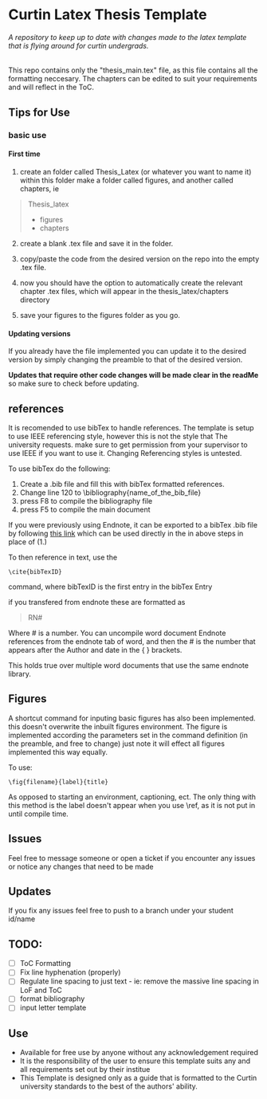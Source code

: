 # Curtin Latex Thesis Template
###### A repository to keep up to date with changes made to the latex template that is flying around for curtin undergrads.

This repo contains only the "thesis_main.tex" file, as this file contains all the formatting neccesary. The chapters can be edited to suit your requirements and will reflect in the ToC. 

 ## Tips for Use
 ### basic use
 #### First time
 1. create an folder called Thesis_Latex (or whatever you want to name it)
 within this folder make a folder called figures, and another called chapters, ie
 > Thesis_latex
 >  - figures
 >  - chapters
 
 2. create a blank .tex file and save it in the folder.
 
 3. copy/paste the code from the desired version on the repo into the empty .tex file.
 
 4. now you should have the option to automatically create the relevant chapter .tex files, which will appear in the thesis_latex/chapters directory
 
 5. save your figures to the figures folder as you go. 
 
#### Updating versions
If you already have the file implemented you can update it to the desired version by simply changing the preamble to that of the desired version.

**Updates that require other code changes will be made clear in the readMe** so make sure to check before updating.

## references
It is recomended to use bibTex to handle references. The template is setup to use IEEE referencing style, however this is not the style that The university requests. make sure to get 
permission from your supervisor to use IEEE if you want to use it. Changing Referencing styles is untested.

To use bibTex do the following:
1. Create a .bib file and fill this with bibTex formatted references.
2. Change line 120 to \bibliography{name_of_the_bib_file}
3. press F8 to compile the bibliography file
4. press F5 to compile the main document

If you were previously using Endnote, it can be exported to a bibTex .bib file by following [this link](https://www.rhizobia.co.nz/latex/convert)
which can be used directly in the in above steps in place of (1.)

To then reference in text, use the 
```
\cite{bibTexID}
```
command, where bibTexID is the first entry in the bibTex Entry

if you transfered from endnote these are formatted as 
>RN#

Where # is a number. You can uncompile word document Endnote references from the endnote tab of word, and then the # is the number that appears after the Author and date in the { } brackets.

This holds true over multiple word documents that use the same endnote library.

## Figures
A shortcut command for inputing basic figures has also been implemented. this doesn't overwrite the inbuilt figures environment. The figure is implemented according the parameters set in the command definition (in the preamble, and free to change) just note it will effect all figures implemented this way equally.

To use: 

```
\fig{filename}{label}{title}
```

As opposed to starting an environment, captioning, ect. The only thing with this method is the label doesn't appear when you use \ref, as it is not put in until compile time.


## Issues
Feel free to message someone or open a ticket if you encounter any issues or notice any changes that need to be made

## Updates
If you fix any issues feel free to push to a branch under your student id/name

## TODO:
  - [ ] ToC Formatting
  - [ ] Fix line hyphenation (properly)
  - [ ] Regulate line spacing to just text
        - ie: remove the massive line spacing in LoF and ToC
  - [ ] format bibliography
  - [ ] input letter template
  
## Use
- Available for free use by anyone without any acknowledgement required
- It is the responsibility of the user to ensure this template suits any and all requirements set out by their institue
- This Template is designed only as a guide that is formatted to the Curtin university standards to the best of the authors' ability.
  
